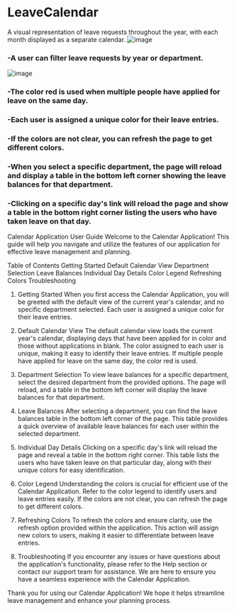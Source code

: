 # LeaveCalendar
A visual representation of leave requests throughout the year, with each month displayed as a separate calendar.
![image](https://github.com/BrianKeybet/LeaveCalendar/assets/86772792/74130e4b-3893-437c-a8c1-c6d3ea73f250)

### -A user can filter leave requests by year or department.
![image](https://github.com/BrianKeybet/LeaveCalendar/assets/86772792/ddcede4a-615d-4ebc-a536-27657f43c41c)

### -The color red is used when multiple people have applied for leave on the same day.
### -Each user is assigned a unique color for their leave entries.
### -If the colors are not clear, you can refresh the page to get different colors.
### -When you select a specific department, the page will reload and display a table in the bottom left corner showing the leave balances for that department.
### -Clicking on a specific day's link will reload the page and show a table in the bottom right corner listing the users who have taken leave on that day.



Calendar Application User Guide
Welcome to the Calendar Application! This guide will help you navigate and utilize the features of our application for effective leave management and planning.

Table of Contents
Getting Started
Default Calendar View
Department Selection
Leave Balances
Individual Day Details
Color Legend
Refreshing Colors
Troubleshooting
1. Getting Started<a name="getting-started"></a>
When you first access the Calendar Application, you will be greeted with the default view of the current year's calendar, and no specific department selected. Each user is assigned a unique color for their leave entries.

2. Default Calendar View<a name="default-calendar-view"></a>
The default calendar view loads the current year's calendar, displaying days that have been applied for in color and those without applications in blank. The color assigned to each user is unique, making it easy to identify their leave entries. If multiple people have applied for leave on the same day, the color red is used.

3. Department Selection<a name="department-selection"></a>
To view leave balances for a specific department, select the desired department from the provided options. The page will reload, and a table in the bottom left corner will display the leave balances for that department.

4. Leave Balances<a name="leave-balances"></a>
After selecting a department, you can find the leave balances table in the bottom left corner of the page. This table provides a quick overview of available leave balances for each user within the selected department.

5. Individual Day Details<a name="individual-day-details"></a>
Clicking on a specific day's link will reload the page and reveal a table in the bottom right corner. This table lists the users who have taken leave on that particular day, along with their unique colors for easy identification.

6. Color Legend<a name="color-legend"></a>
Understanding the colors is crucial for efficient use of the Calendar Application. Refer to the color legend to identify users and leave entries easily. If the colors are not clear, you can refresh the page to get different colors.

7. Refreshing Colors<a name="refreshing-colors"></a>
To refresh the colors and ensure clarity, use the refresh option provided within the application. This action will assign new colors to users, making it easier to differentiate between leave entries.

8. Troubleshooting<a name="troubleshooting"></a>
If you encounter any issues or have questions about the application's functionality, please refer to the Help section or contact our support team for assistance. We are here to ensure you have a seamless experience with the Calendar Application.

Thank you for using our Calendar Application! We hope it helps streamline leave management and enhance your planning process.